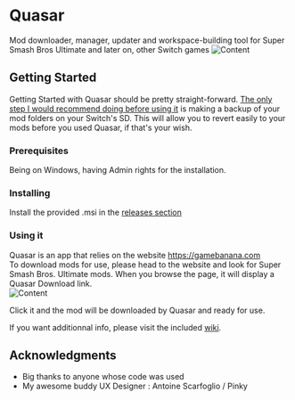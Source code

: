 # Quasar
Mod downloader, manager, updater and workspace-building tool for Super Smash Bros Ultimate and later on, other Switch games
![Content](https://user-images.githubusercontent.com/12461420/91087430-b532d100-e650-11ea-9446-d416923546a7.png)

## Getting Started

Getting Started with Quasar should be pretty straight-forward. <Ins>The only step I would recommend doing before using it</Ins> is making a backup of your mod folders on your Switch's SD.
This will allow you to revert easily to your mods before you used Quasar, if that's your wish.

### Prerequisites

Being on Windows, having Admin rights for the installation.

### Installing

Install the provided .msi in the [releases section](https://github.com/Mowjoh/Quasar/releases/latest)


### Using it

Quasar is an app that relies on the website https://gamebanana.com  
To download mods for use, please head to the website and look for Super Smash Bros. Ultimate mods.
When you browse the page, it will display a Quasar Download link.  
![Content](https://user-images.githubusercontent.com/12461420/91087981-997bfa80-e651-11ea-97e6-c5ddb713701a.png)

Click it and the mod will be downloaded by Quasar and ready for use.  

If you want additionnal info, please visit the included [wiki](https://github.com/Mowjoh/Quasar/wiki).  

## Acknowledgments

* Big thanks to anyone whose code was used
* My awesome buddy UX Designer : Antoine Scarfoglio / Pinky
